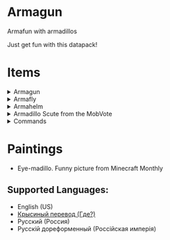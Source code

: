 # Armagun
Armafun with armadillos

Just get fun with this datapack!

# Items

<details>
<summary>Armagun</summary>
  
Gun that shoots with rooled up Armadillos

</details>

<details>
<summary>Armafly</summary>
  
Throwable Armadillo

</details>

<details>
<summary>Armahelm</summary>

- Can be used as helmet (unbelievable)
- Adds +6 Armor
- Has an overlay like pumpkin
- Hasn't durability component. So it's unbreakable

</details>

<details>
<summary>Armadillo Scute from the MobVote</summary>
  
Just Armadillo scute with texture from the MobVote

</details>

<details>
<summary>Commands</summary>
  
- ```function give:armagun/armagun``` - Armagun
- ```function give:armagun/armafly``` - Armafly
- ```function give:armagun/armahelm``` - Armahelm
- ```function give:armagun/mobvote_armadillo_scute```- Armadillo Scute from the MobVote

</details>

# Paintings
- Eye-madillo. Funny picture from Minecraft Monthly

## **Supported Languages:**

- English (US)
- [Крысиный перевод (Где?)](https://modrinth.com/resourcepack/rat-translation)
- Русский (Россия)
- Русскiй дореформенный (Россiйская имперiя)
